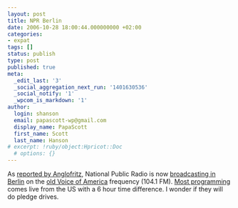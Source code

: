 ```yaml
---
layout: post
title: NPR Berlin
date: 2006-10-28 18:00:44.000000000 +02:00
categories:
- expat
tags: []
status: publish
type: post
published: true
meta:
  _edit_last: '3'
  _social_aggregation_next_run: '1401630536'
  _social_notify: '1'
  _wpcom_is_markdown: '1'
author:
  login: shanson
  email: papascott-wp@gmail.com
  display_name: PapaScott
  first_name: Scott
  last_name: Hanson
# excerpt: !ruby/object:Hpricot::Doc
  # options: {}
---
```

<p>As <a href="http://www.anglofritz.com/2006/10/the_new_voice_of_america.html">reported by Anglofritz</a>, National Public Radio is now <a href="http://www.npr.org/worldwide/berlin/">broadcasting in Berlin</a> on the <a href="http://www.iht.com/articles/2006/02/12/business/radio13.php">old Voice of America</a> frequency (104.1 FM). <a href="http://www.npr.org/worldwide/nprworldwide.html">Most programming</a> comes live from the US with a 6 hour time difference. I wonder if they will do pledge drives.</p>
